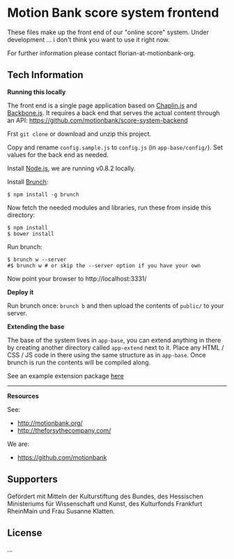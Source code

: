 Motion Bank score system frontend
=================================

These files make up the front end of our "online score" system. Under development ... i don't think you want to use it right now.

For further information please contact florian-at-motionbank-org.

## Tech Information

**Running this locally**

The front end is a single page application based on [Chaplin.js](http://chaplinjs.org/) and [Backbone.js](http://backbone.js.org/). It requires a back end that serves the actual content through an API:
https://github.com/motionbank/score-system-backend

Frst `git clone` or download and unzip this project.

Copy and rename `config.sample.js` to `config.js` (in `app-base/config/`). Set values for the back end as needed.

Install [Node.js](http://nodejs.org/), we are running v0.8.2 locally.

Install [Brunch](http://brunch.io/):
```
$ npm install -g brunch
```

Now fetch the needed modules and libraries, run these from inside this directory:
```
$ npm install
$ bower install
```

Run brunch:
```
$ brunch w --server
#$ brunch w # or skip the --server option if you have your own
```
Now point your browser to http://localhost:3331/

**Deploy it**

Run brunch once: `brunch b` and then upload the contents of `public/` to your server.

**Extending the base**

The base of the system lives in `app-base`, you can extend anything in there by creating another directory called `app-extend` next to it. Place any HTML / CSS / JS code in there using the same structure as in `app-base`. Once brunch is run the contents will be compiled along.

See an example extension package [here](https://github.com/motionbank/score-system-frontend-sample)

****

**Resources**

See:
- http://motionbank.org/
- http://theforsythecompany.com/

We are:
- https://github.com/motionbank



## Supporters

Gefördert mit Mitteln der Kulturstiftung des Bundes, des Hessischen Ministeriums für Wissenschaft und Kunst, des Kulturfonds Frankfurt RheinMain und Frau Susanne Klatten.

## License

...